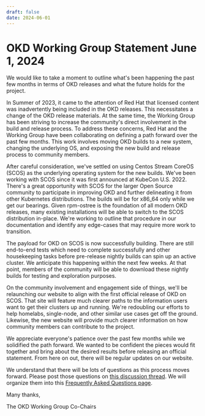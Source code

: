 ```yaml
---
draft: false 
date: 2024-06-01
---
```


<!-- cSpell:ignore SCOS ostree homelabs -->

# OKD Working Group Statement June 1, 2024

We would like to take a moment to outline what's been happening the past few months in terms of OKD releases and what the future holds for the project. 

In Summer of 2023, it came to the attention of Red Hat that licensed content was inadvertently being included in the OKD releases. This necessitates a change of the OKD release materials. At the same time, the Working Group has been striving to increase the community's direct involvement in the build and release process. To address these concerns, Red Hat and the Working Group have been collaborating on defining a path forward over the past few months. This work involves moving OKD builds to a new system, changing the underlying OS, and exposing the new build and release process to community members. 

After careful consideration, we've settled on using Centos Stream CoreOS (SCOS) as the underlying operating system for the new builds. We've been working with SCOS since it was first announced at KubeCon U.S. 2022. There's a great opportunity with SCOS for the larger Open Source community to participate in improving OKD and further delineating it from other Kubernetes distributions. The builds will be for x86_64 only while we get our bearings. Given rpm-ostree is the foundation of all modern OKD releases, many existing installations will be able to switch to the SCOS distribution in-place. We're working to outline that procedure in our documentation and identify any edge-cases that may require more work to transition.

The payload for OKD on SCOS is now successfully building. There are still end-to-end tests which need to complete successfully and other housekeeping tasks before pre-release nightly builds can spin up an active cluster. We anticipate this happening within the next few weeks. At that point, members of the community will be able to download these nightly builds for testing and exploration purposes.

On the community involvement and engagement side of things, we'll be relaunching our website to align with the first official release of OKD on SCOS. That site will feature much clearer paths to the information users want to get their clusters up and running. We're redoubling our efforts to help homelabs, single-node, and other similar use cases get off the ground. Likewise, the new website will provide much clearer information on how community members can contribute to the project. 

We appreciate everyone's patience over the past few months while we solidified the path forward. We wanted to be confident the pieces would fit together and bring about the desired results before releasing an official statement. From here on out, there will be regular updates on our website.

We understand that there will be lots of questions as this process moves forward. Please post those questions on [this discussion thread](https://github.com/okd-project/okd/discussions/1922). We will organize them into this [Frequently Asked Questions page](https://okd.io/scos-migration-faq/).

Many thanks,

The OKD Working Group Co-Chairs